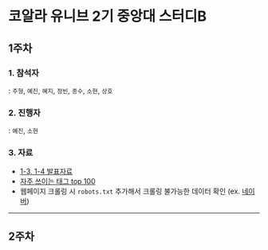 # 코알라 유니브 2기 중앙대 스터디B
## 1주차
### 1. 참석자     
: `주형`, `예진`, `혜지`, `정빈`, `종수`, `소현`, `상호`
### 2. 진행자     
: `예진`, `소현`
### 3. 자료
- [1-3, 1-4 발표자료](https://github.com/CoodingPenguin/coala-univ-2/blob/master/week1/material/week1_part_3%2C4_sohyun.pdf)
- [자주 쓰이는 태그 top 100](https://www.advancedwebranking.com/html/)
- 웹페이지 크롤링 시 `robots.txt` 추가해서 크롤링 불가능한 데이터 확인 (ex. [네이버](https://www.naver.com/robots.txt))
----
## 2주차